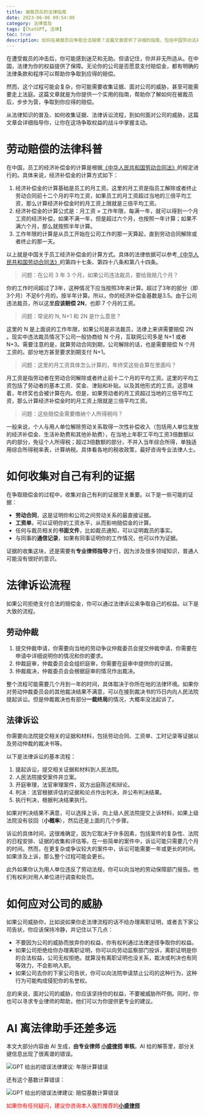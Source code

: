 ```yaml
---
title: 被裁员后的法律指南
date: 2023-06-06 09:54:09
category: 法律普及
tags: [ChatGPT, 法律]
toc: true
description: 如何在被裁员后争取合法赔偿？这篇文章提供了详细的指南，包括中国劳动法对裁员赔偿的规定，收集有利证据的方法，法律诉讼流程，以及如何应对公司的威胁。让你在争取权益的过程中，有法可依，步步为营。
---
```


在遭受裁员的冲击后，你可能感到迷茫和无助。但请记住，你并非无所适从。在中国，法律为你的权益提供了保障。无论你的公司是否愿意支付赔偿金，都有明确的法律条款和程序可以帮助你争取到应得的赔偿。

然而，这个过程可能会复杂，你可能需要收集证据、面对公司的威胁，甚至可能需要走上法庭。这篇文章就是为你提供一个实用的指南，帮助你了解如何在被裁员后，步步为营，争取到你应得的赔偿。

从法律知识的普及、如何收集证据、法律诉讼流程，到如何面对公司的威胁，这篇文章会详细指导你，让你在这场争取权益的战斗中掌握主动。

<!--more-->

# 劳动赔偿的法律科普

在中国，员工的经济补偿金的计算是根据[《中华人民共和国劳动合同法》](https://www.gov.cn/flfg/2007-06/29/content_669394.htm)的规定进行的。具体来说，经济补偿金的计算方式如下：

1. 经济补偿金的计算基础是员工的月工资。这里的月工资是指员工解除或者终止劳动合同前十二个月的平均工资，如果员工的月工资超过当地的三倍平均工资，那么计算经济补偿金时的月工资上限就是三倍平均工资。
2. 经济补偿金的计算公式是：月工资 × 工作年限，每满一年，就可以得到一个月工资的经济补偿，如果不满一年，但是超过六个月，也按照一年计算；如果不满六个月，那么就按照半年计算。
3. 工作年限的计算是从员工开始在公司工作的那一天算起，直到劳动合同解除或者终止的那一天。

以上就是中国关于员工经济补偿金的计算方式。具体的法律依据可以参考[《中华人民共和国劳动合同法》](https://www.gov.cn/flfg/2007-06/29/content_669394.htm)的第四十七条、第四十八条和第八十四条。

> 问题：在公司 3 年 3 个月，如果公司违法裁员，要给我赔几个月？

你的工作时间超过了3年，这种情况下应当按照3年来计算。超过了3年的部分（即3个月）不足6个月的，按半年计算。所以，你的经济补偿金基数是3.5。由于公司违法裁员，所以这里**应该赔偿 2N**，也即 7 个月的工资。

> 问题：常说的 N, N+1 和 2N 是什么意思？

这里的 N 是上面说的工作年限，如果公司是非法裁员，法律上来讲需要赔偿 2N 。现实中违法裁员情况下公司一般协商给 N 个月，互联网公司多是 N+1 或者 N+3。需要注意的是，就算劳动合同到期，公司解除的话，也是需要赔偿 N 个月工资的。部分地方甚至要求到期支付 N+1。

> 问题：这里的月工资具体怎么计算的，年终奖这些会算在里面吗？

月工资是指劳动者在劳动合同解除或者终止前十二个月的平均工资。这里的平均工资包括了劳动者的基本工资、奖金、津贴和补贴，以及其他形式的工资。这意味着，年终奖也会被计算在内。但是，如果劳动者的月工资超过当地的三倍平均工资，那么计算经济补偿金时的月工资上限就是三倍平均工资。

> 问题：这些赔偿金需要缴纳个人所得税吗？

一般来说，个人与用人单位解除劳动关系取得一次性补偿收入（包括用人单位发放的经济补偿金、生活补助费和其他补助费），在当地上年职工平均工资3倍数额以内的部分，免征个人所得税；超过3倍数额的部分，不并入当年综合所得，单独适用综合所得税率表，计算纳税。具体看各地的税收政策，最好咨询专业法律人士。

# 如何收集对自己有利的证据

在争取赔偿金的过程中，收集对自己有利的证据至关重要。以下是一些可能的证据：

- **劳动合同**，这是证明你和公司之间劳动关系的最直接证据。
- **工资单**，可以证明你的工资水平，从而影响赔偿金的计算。
- 任何与裁员相关的**书面文件**，比如裁员通知，可以证明裁员的事实。
- 与同事的**通信记录**，如果有同事证明你的工作情况，也可以作为证据。

证据的收集这块，还是需要有**专业律师指导**才行，因为涉及很多领域知识，普通人可能没有很好的意识。

# 法律诉讼流程

如果公司拒绝支付合法的赔偿金，你可以通过法律诉讼来争取自己的权益。以下是大致的流程。

## 劳动仲裁

1. 提交仲裁申请，你需要向当地的劳动争议仲裁委员会提交仲裁申请，你需要在申请中详细说明你的情况和你的要求。
2. 仲裁庭审，仲裁委员会会组织庭审，你需要在庭审中提供你的证据。
3. 仲裁裁决，仲裁委员会会根据庭审的情况作出裁决。

整个流程可能需要几个月到一年的时间，具体取决于你所在地的法律环境。如果你对劳动仲裁委员会的其他裁决结果不满意，可以在接到裁决书的15日内向人民法院提起诉讼。但是仲裁裁决也有部分**一裁终局**的情况，大概率没法起诉了。

## 法律诉讼

你需要向法院提交相关的证据和材料，包括劳动合同、工资单、工时记录等证据以及劳动仲裁的裁决书等。

以下是法律诉讼的基本流程：
1. 提起诉讼，提交相关证据和材料到人民法院。
2. 人民法院接受案件并立案。
3. 开庭审理，法官审理案件，双方出庭陈述和辩论。
4. 判决：法官根据评估的证据和论点作出判决，并公布判决结果。
5. 执行判决，根据判决结果执行。

如果对判决结果不满意，可以选择上诉，向上级人民法院提交上诉材料，如果上级法院没有驳回（**小概率**），然后还是上面的几个步骤。

诉讼的具体时间，这很难确定，因为它取决于许多因素，包括案件的复杂性、法院的日程安排、证据的收集和评估等。在一些简单的案件中，诉讼可能只需要几个月的时间。然而，在更复杂或争议较大的案件中，诉讼可能需要一年或更长的时间。如果涉及上诉，那么整个过程可能会更长。

此外如果你认为用人单位违反了劳动法规，你可以向当地的劳动保障部门报告。他们有权利对用人单位进行调查和处罚。

# 如何应对公司的威胁

如果公司威胁你，比如说如果你走法律流程的话不给办理离职证明，或者去下家公司告状，你应该保持冷静，并记住以下几点：

- 不要因为公司的威胁而放弃你的权益，你有权利通过法律途径争取你的权益。
- 如果公司拒绝给你办理离职证明，你可以向劳动监察部门投诉，离职证明是你的合法权益，公司无权拒绝。就算没有离职证明也没关系，裁决或判决也有同等效力，不会影响入职。
- 如果公司去你的下家公司告状，你可以向法院申请禁止公司的这种行为，这种行为可能构成侵犯你的名誉权。

总的来说，面对公司的威胁，你应该坚持你的权益，不要被威胁所吓倒。同时，你也可以寻求专业律师的帮助，他们可以为你提供更专业的建议。

# AI 离法律助手还差多远

本文大部分内容由 AI 生成，**由专业律师 [小盛律师](/links) 审核**。AI 给的解答里，部分关键信息出现了很离谱的错误。

![GPT 给出的错误法律建议: 年限计算错误](https://slefboot-1251736664.file.myqcloud.com/20230606_gpt_lawer_helper.png)

还有这个基数计算错误：

![GPT 给出的错误法律建议: 赔偿基数计算错误](https://slefboot-1251736664.file.myqcloud.com/20230606_gpt_lawer_helper2.png)

<p style="color:red;">如果你有任何疑问，建议你咨询本人强烈推荐的<b><a href="/links">小盛律师</a></b></p>